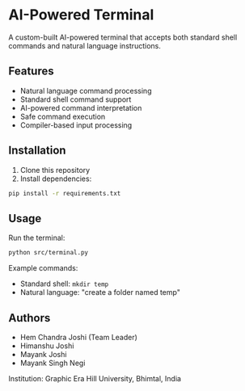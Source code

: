 # AI-Powered Terminal

A custom-built AI-powered terminal that accepts both standard shell commands and natural language instructions.

## Features
- Natural language command processing
- Standard shell command support
- AI-powered command interpretation
- Safe command execution
- Compiler-based input processing

## Installation
1. Clone this repository
2. Install dependencies:
```bash
pip install -r requirements.txt
```

## Usage
Run the terminal:
```bash
python src/terminal.py
```

Example commands:
- Standard shell: `mkdir temp`
- Natural language: "create a folder named temp"

## Authors
- Hem Chandra Joshi (Team Leader)
- Himanshu Joshi
- Mayank Joshi
- Mayank Singh Negi

Institution: Graphic Era Hill University, Bhimtal, India
